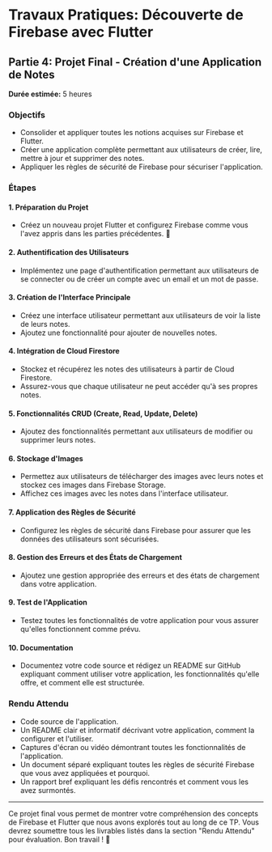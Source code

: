 # Travaux Pratiques: Découverte de Firebase avec Flutter

## Partie 4: Projet Final - Création d'une Application de Notes
**Durée estimée:** 5 heures

### Objectifs
- Consolider et appliquer toutes les notions acquises sur Firebase et Flutter.
- Créer une application complète permettant aux utilisateurs de créer, lire, mettre à jour et supprimer des notes.
- Appliquer les règles de sécurité de Firebase pour sécuriser l'application.

### Étapes

#### 1. Préparation du Projet
- Créez un nouveau projet Flutter et configurez Firebase comme vous l'avez appris dans les parties précédentes. 🚀

#### 2. Authentification des Utilisateurs
- Implémentez une page d'authentification permettant aux utilisateurs de se connecter ou de créer un compte avec un email et un mot de passe.

#### 3. Création de l'Interface Principale
- Créez une interface utilisateur permettant aux utilisateurs de voir la liste de leurs notes.
- Ajoutez une fonctionnalité pour ajouter de nouvelles notes.

#### 4. Intégration de Cloud Firestore
- Stockez et récupérez les notes des utilisateurs à partir de Cloud Firestore.
- Assurez-vous que chaque utilisateur ne peut accéder qu'à ses propres notes.

#### 5. Fonctionnalités CRUD (Create, Read, Update, Delete)
- Ajoutez des fonctionnalités permettant aux utilisateurs de modifier ou supprimer leurs notes.
  
#### 6. Stockage d'Images
- Permettez aux utilisateurs de télécharger des images avec leurs notes et stockez ces images dans Firebase Storage.
- Affichez ces images avec les notes dans l'interface utilisateur.

#### 7. Application des Règles de Sécurité
- Configurez les règles de sécurité dans Firebase pour assurer que les données des utilisateurs sont sécurisées.

#### 8. Gestion des Erreurs et des États de Chargement
- Ajoutez une gestion appropriée des erreurs et des états de chargement dans votre application.

#### 9. Test de l'Application
- Testez toutes les fonctionnalités de votre application pour vous assurer qu'elles fonctionnent comme prévu.

#### 10. Documentation
- Documentez votre code source et rédigez un README sur GitHub expliquant comment utiliser votre application, les fonctionnalités qu'elle offre, et comment elle est structurée.

### Rendu Attendu
- Code source de l'application.
- Un README clair et informatif décrivant votre application, comment la configurer et l'utiliser.
- Captures d'écran ou vidéo démontrant toutes les fonctionnalités de l'application.
- Un document séparé expliquant toutes les règles de sécurité Firebase que vous avez appliquées et pourquoi.
- Un rapport bref expliquant les défis rencontrés et comment vous les avez surmontés.

---

Ce projet final vous permet de montrer votre compréhension des concepts de Firebase et Flutter que nous avons explorés tout au long de ce TP. Vous devrez soumettre tous les livrables listés dans la section "Rendu Attendu" pour évaluation. Bon travail ! 🎉